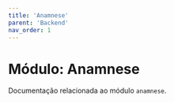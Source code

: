 ```yaml
---
title: 'Anamnese'
parent: 'Backend'
nav_order: 1
---
```


# Módulo: Anamnese

Documentação relacionada ao módulo `anamnese`.
